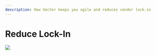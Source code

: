```yaml
---
description: How Vector keeps you agile and reduces vendor lock-in
---
```


# Reduce Lock-In

![][assets.lock-in]


[assets.lock-in]: ../assets/lock-in.svg

